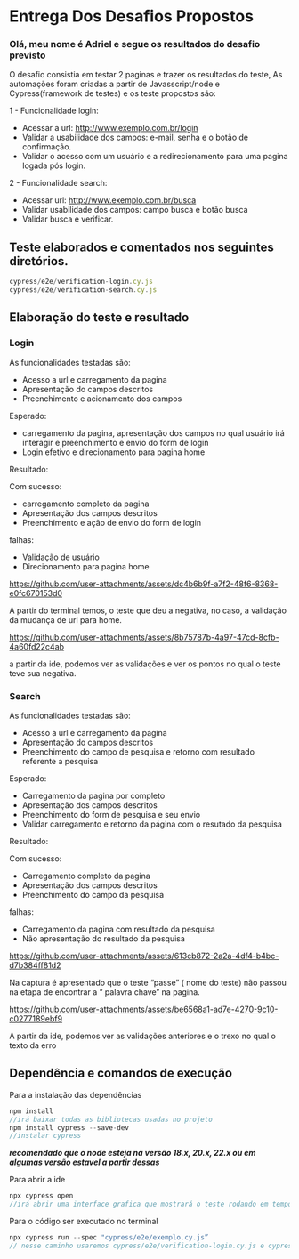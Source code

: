 # Entrega Dos Desafios Propostos

### Olá, meu nome é Adriel e segue os resultados do desafio previsto

O desafio consistia em testar 2 paginas e trazer os resultados do teste,
As automações foram criadas a partir de Javasscript/node e Cypress(framework de testes)
e os teste propostos são:

1 - Funcionalidade login:

- Acessar a url: http://www.exemplo.com.br/login
- Validar a usabilidade dos campos: e-mail, senha e o botão de confirmação.
- Validar o acesso com um usuário e a redirecionamento para uma pagina logada pós login.

2 - Funcionalidade search:

- Acessar url: http://www.exemplo.com.br/busca
- Validar usabilidade dos campos: campo busca e botão busca
- Validar busca e verificar.

## Teste elaborados e comentados nos seguintes diretórios.

```jsx
cypress/e2e/verification-login.cy.js
cypress/e2e/verification-search.cy.js

```

## Elaboração do teste e resultado

### Login

As funcionalidades testadas são:

- Acesso a url e carregamento da pagina
- Apresentação do campos descritos
- Preenchimento e acionamento dos campos

Esperado:

- carregamento da pagina, apresentação dos campos no qual usuário irá interagir e preenchimento e envio do form de login
- Login efetivo e direcionamento para pagina home

Resultado:

Com sucesso:

- carregamento completo da pagina
- Apresentação dos campos descritos
- Preenchimento e ação de envio do form de login

falhas:

- Validação de usuário
- Direcionamento para pagina home

https://github.com/user-attachments/assets/dc4b6b9f-a7f2-48f6-8368-e0fc670153d0

A partir do terminal temos, o teste que deu a negativa, no caso, a validação da mudança de url para home.

https://github.com/user-attachments/assets/8b75787b-4a97-47cd-8cfb-4a60fd22c4ab

a partir da ide, podemos ver as validações e ver os pontos no qual o teste teve sua negativa.

### Search

As funcionalidades testadas são:

- Acesso a url e carregamento da pagina
- Apresentação do campos descritos
- Preenchimento do campo de pesquisa e retorno com resultado referente a pesquisa

Esperado:

- Carregamento da pagina por completo
- Apresentação dos campos descritos
- Preenchimento do form de pesquisa e seu envio
- Validar carregamento e retorno da página com o resutado da pesquisa

Resultado:

Com sucesso:

- Carregamento completo da pagina
- Apresentação dos campos descritos
- Preenchimento do campo da pesquisa

falhas:

- Carregamento da pagina com resultado da pesquisa
- Não apresentação do resultado da pesquisa

https://github.com/user-attachments/assets/613cb872-2a2a-4df4-b4bc-d7b384ff81d2

Na captura é apresentado que o teste “passe” ( nome do teste) não passou na etapa de encontrar a “ palavra chave” na pagina.

https://github.com/user-attachments/assets/be6568a1-ad7e-4270-9c10-c0277189ebf9

A partir da ide, podemos ver as validações anteriores e o trexo no qual o texto da erro

## Dependência e comandos de execução

Para a instalação das dependências

```jsx
npm install
//irá baixar todas as bibliotecas usadas no projeto
npm install cypress --save-dev
//instalar cypress
```

***recomendado que o node esteja na versão 18.x, 20.x, 22.x ou em algumas versão estavel a partir dessas***

Para abrir a ide

```jsx
npx cypress open
//irá abrir uma interface grafica que mostrará o teste rodando em tempo real

```

Para o código ser executado no terminal

```jsx
npx cypress run --spec "cypress/e2e/exemplo.cy.js”
// nesse caminho usaremos cypress/e2e/verification-login.cy.js e cypress/e2e/verification-search.cy.js

```
